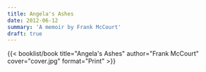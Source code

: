 ```yaml
---
title: Angela's Ashes
date: 2012-06-12
summary: 'A memoir by Frank McCourt'
draft: true
---
```


{{< booklist/book
title="Angela's Ashes"
author="Frank McCourt"
cover="cover.jpg"
format="Print" >}}
